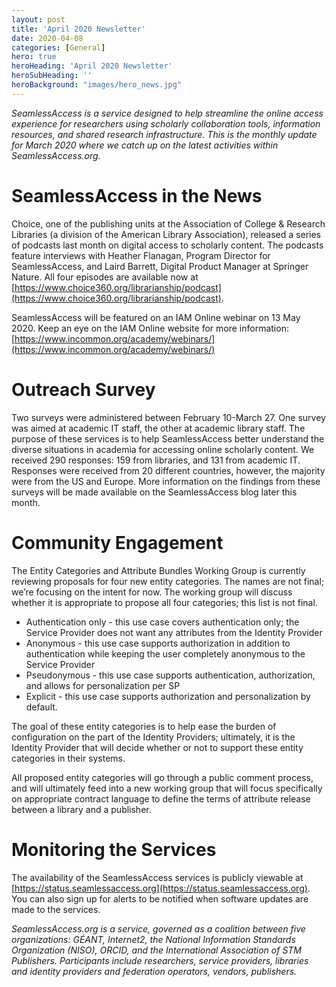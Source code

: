 ```yaml
---
layout: post
title: 'April 2020 Newsletter'
date: 2020-04-08
categories: [General]
hero: true
heroHeading: 'April 2020 Newsletter'
heroSubHeading: ''
heroBackground: "images/hero_news.jpg"
---
```


_SeamlessAccess is a service designed to help streamline the online access experience for researchers using scholarly collaboration tools, information resources, and shared research infrastructure. This is the monthly update for March 2020 where we catch up on the latest activities within SeamlessAccess.org._

# SeamlessAccess in the News

Choice, one of the publishing units at the Association of College & Research Libraries (a division of the American Library Association), released a series of podcasts last month on digital access to scholarly content. The podcasts feature interviews with Heather Flanagan, Program Director for SeamlessAccess, and Laird Barrett, Digital Product Manager at Springer Nature. All four episodes are available now at [https://www.choice360.org/librarianship/podcast](https://www.choice360.org/librarianship/podcast). 


SeamlessAccess will be featured on an IAM Online webinar on 13 May 2020. Keep an eye on the IAM Online website for more information: [https://www.incommon.org/academy/webinars/](https://www.incommon.org/academy/webinars/)


# Outreach Survey

Two surveys were administered between February 10-March 27. One survey was aimed at academic IT staff, the other at academic library staff. The purpose of these services is to help SeamlessAccess better understand the diverse situations in academia for accessing online scholarly content.  We received 290 responses: 159 from libraries, and 131 from academic IT. Responses were received from 20 different countries, however, the majority were from the US and Europe. More information on the findings from these surveys will be made available on the SeamlessAccess blog later this month.


# Community Engagement

The Entity Categories and Attribute Bundles Working Group is currently reviewing proposals for four new entity categories. The names are not final; we’re focusing on the intent for now. The working group will discuss whether it is appropriate to propose all four categories; this list is not final. 

- Authentication only - this use case covers authentication only; the Service Provider does not want any attributes from the Identity Provider
- Anonymous - this use case supports authorization in addition to authentication while keeping the user completely anonymous to the Service Provider
- Pseudonymous - this use case supports authentication, authorization, and allows for personalization per SP
- Explicit - this use case supports authorization and personalization by default.

The goal of these entity categories is to help ease the burden of configuration on the part of the Identity Providers; ultimately, it is the Identity Provider that will decide whether or not to support these entity categories in their systems. 

All proposed entity categories will go through a public comment process, and will ultimately feed into a new working group that will focus specifically on appropriate contract language to define the terms of attribute release between a library and a publisher.

# Monitoring the Services

The availability of the SeamlessAccess services is publicly viewable at [https://status.seamlessaccess.org](https://status.seamlessaccess.org). You can also sign up for alerts to be notified when software updates are made to the services.



_SeamlessAccess.org is a service, governed as a coalition between five organizations: GÉANT, Internet2, the National Information Standards Organization (NISO), ORCID, and the International Association of STM Publishers. Participants include researchers, service providers, libraries and identity providers and federation operators, vendors, publishers._ 